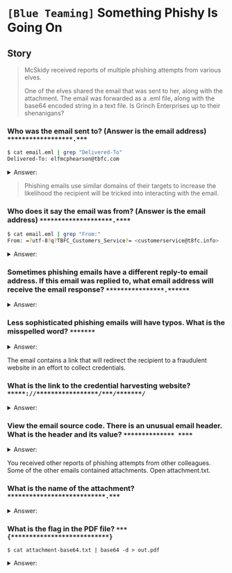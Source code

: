 # `[Blue Teaming]` Something Phishy Is Going On

## Story
>McSkidy received reports of multiple phishing attempts from various elves. 
>
>One of the elves shared the email that was sent to her, along with the attachment. The email was forwarded as a .eml file, along with the base64 encoded string in a text file. Is Grinch Enterprises up to their shenanigans? 

### Who was the email sent to? (Answer is the email address) `******************.***`

```bash
$ cat email.eml | grep "Delivered-To"
Delivered-To: elfmcphearson@tbfc.com
```

<details>
  <summary>Answer:</summary>

```
elfmcphearson@tbfc.com
```
</details>

>Phishing emails use similar domains of their targets to increase the likelihood the recipient will be tricked into interacting with the email. 
### Who does it say the email was from? (Answer is the email address) `********************.****`

```bash
$ cat email.eml | grep "From:"
From: =?utf-8?q?TBFC_Customers_Service?= <customerservice@t8fc.info>
```

<details>
  <summary>Answer:</summary>

```
customerservice@t8fc.info
```
</details>

### Sometimes phishing emails have a different reply-to email address. If this email was replied to, what email address will receive the email response? `****************.******`
<details>
  <summary>Answer:</summary>

```
fisher@tempmailz.grinch
```
</details>

### Less sophisticated phishing emails will have typos. What is the misspelled word? `*******`

<details>
  <summary>Answer:</summary>

```
stright
```
</details>

The email contains a link that will redirect the recipient to a fraudulent website in an effort to collect credentials. 

### What is the link to the credential harvesting website? `*****://*****************/***/*******/`

<details>
  <summary>Answer:</summary>

```
https://89xgwsnmo5.grinch/out/fishing/
```
</details>

### View the email source code. There is an unusual email header. What is the header and its value? `************** ****`

<details>
  <summary>Answer:</summary>

```
X-GrinchPhish: >;^)
```
</details>

You received other reports of phishing attempts from other colleagues. Some of the other emails contained attachments. Open attachment.txt. 

### What is the name of the attachment? `***************************.***`

<details>
  <summary>Answer:</summary>

```
password-reset-instructions.pdf
```
</details>

### What is the flag in the PDF file? `***{***************************}`

```
$ cat attachment-base64.txt | base64 -d > out.pdf
```

<details>
  <summary>Answer:</summary>

```
THM{A0C_Thr33_Ph1sh1ng_An4lys!s}
```
</details>
